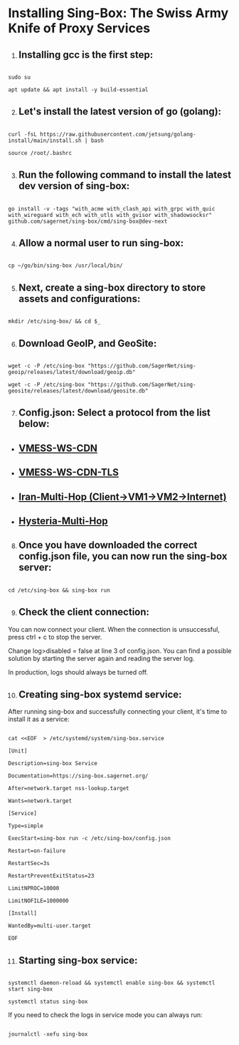 # Installing Sing-Box: The Swiss Army Knife of Proxy Services

  

  

1. ## Installing gcc is the first step:

```

sudo su

apt update && apt install -y build-essential

```

  

2. ## Let's install the latest version of go (golang):

  

```

curl -fsL https://raw.githubusercontent.com/jetsung/golang-install/main/install.sh | bash

source /root/.bashrc

```

3. ## Run the following command to install the latest dev version of sing-box:

  

```

go install -v -tags "with_acme with_clash_api with_grpc with_quic with_wireguard with_ech with_utls with_gvisor with_shadowsocksr" github.com/sagernet/sing-box/cmd/sing-box@dev-next

```

  

4. ## Allow a normal user to run sing-box:

  

```

cp ~/go/bin/sing-box /usr/local/bin/

```

  

5. ## Next, create a sing-box directory to store assets and configurations:

```

mkdir /etc/sing-box/ && cd $_

```

6. ## Download GeoIP, and GeoSite:

```

wget -c -P /etc/sing-box "https://github.com/SagerNet/sing-geoip/releases/latest/download/geoip.db"

wget -c -P /etc/sing-box "https://github.com/SagerNet/sing-geosite/releases/latest/download/geosite.db"

```

7. ## Config.json: Select a protocol from the list below:

  


 - ## [VMESS-WS-CDN](https://github.com/bitcoinvps/sing-box-easy/tree/main/sing-box-config/vmess-ws-cdn)
 - ## [VMESS-WS-CDN-TLS](https://github.com/bitcoinvps/sing-box-easy/tree/main/sing-box-config/vmess-ws-cdn-tls)
 - ## [Iran-Multi-Hop (Client->VM1->VM2->Internet)](https://github.com/bitcoinvps/sing-box-easy/tree/main/sing-box-config/iran-multi-hop)
 - ## [Hysteria-Multi-Hop](https://github.com/bitcoinvps/sing-box-easy/tree/main/sing-box-config/vm1-vm2-hysteria-multi-hop)

 

8. ## Once you have downloaded the correct config.json file, you can now run the sing-box server:

```

cd /etc/sing-box && sing-box run

```

9. ## Check the client connection:

  

You can now connect your client. When the connection is unsuccessful, press ctrl + c to stop the server.

  

Change log>disabled = false at line 3 of config.json. You can find a possible solution by starting the server again and reading the server log.

  

In production, logs should always be turned off.

  

10. ## Creating sing-box systemd service:

After running sing-box and successfully connecting your client, it's time to install it as a service:

```

cat <<EOF  > /etc/systemd/system/sing-box.service

[Unit]

Description=sing-box Service

Documentation=https://sing-box.sagernet.org/

After=network.target nss-lookup.target

Wants=network.target

[Service]

Type=simple

ExecStart=sing-box run -c /etc/sing-box/config.json

Restart=on-failure

RestartSec=3s

RestartPreventExitStatus=23

LimitNPROC=10000

LimitNOFILE=1000000

[Install]

WantedBy=multi-user.target

EOF

```

  

11. ## Starting sing-box service:

```

systemctl daemon-reload && systemctl enable sing-box && systemctl start sing-box

systemctl status sing-box

```

  

If you need to check the logs in service mode you can always run:

```

journalctl -xefu sing-box

```
